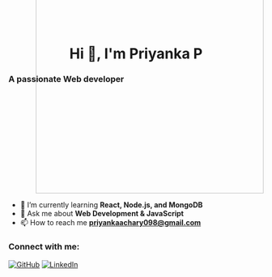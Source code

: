 <h1 align="center">Hi 👋, I'm Priyanka P</h1>

### A passionate Web developer 

<p align="right" style="margin-top: -250px;">
<img src=https://github.com/user-attachments/assets/3d98565e-57f9-4234-94fb-ed3f9a66d246 width="450" align="center">
  </p>

- 🌱 I’m currently learning **React, Node.js, and MongoDB**
- 💬 Ask me about **Web Development & JavaScript**
- 📫 How to reach me **priyankaachary098@gmail.com**

### Connect with me:
[![GitHub](https://img.shields.io/badge/GitHub-000?style=for-the-badge&logo=github)](https://github.com/Priyankaachary098)
[![LinkedIn](https://img.shields.io/badge/LinkedIn-0077B5?style=for-the-badge&logo=linkedin)](https://linkedin.com/in/priyanka-p-a5a15930b)
